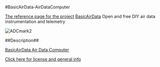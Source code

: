#BasicAirData-AirDataComputer

[The reference page for the project](http://www.basicairdata.eu/projects/airdatacomputer/)
[BasicAirData](http://www.basicairdata.eu) Open and free DIY air data instrumentation and telemetry

![ADCmark2](https://cloud.githubusercontent.com/assets/7497614/7475591/d1a1be7e-f348-11e4-87ee-d39615d35f27.jpg)

##Description##

[BasicAirData Air Data Computer](http://www.basicairdata.eu/projects/airdatacomputer/)

[Click here for license and general info](https://github.com/BasicAirData/Document-Templates/blob/master/general-info.md)
